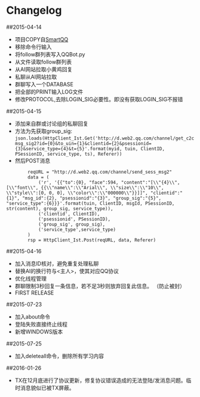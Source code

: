 Changelog
=========
  
##2015-04-14
+ 项目COPY自[SmartQQ](https://github.com/Yinzo/SmartQQBot)
+ 移除命令行输入
+ 将follow群列表写入QQBot.py
+ 从文件读取follow群列表
+ 从AI网站拉取小黄鸡回复
+ 私聊从AI网站拉取
+ 群聊写入一个DATABASE
+ 把全部的PRINT输入LOG文件
+ 修改PROTOCOL,去除LOGIN_SIG必要性。即没有获取LOGIN_SIG不报错
  
##2015-04-15
+ 添加来自群或讨论组的私聊回复
+ 方法为先获取group_sig:  
```json.loads(HttpClient_Ist.Get('http://d.web2.qq.com/channel/get_c2cmsg_sig2?id={0}&to_uin={1}&clientid={2}&psessionid={3}&service_type={4}&t={5}'.format(myid, tuin, ClientID, PSessionID, service_type, ts), Referer))```
+ 然后POST消息 
``` 
		reqURL = "http://d.web2.qq.com/channel/send_sess_msg2"
        data = (
            ('r', '{{"to":{0}, "face":594, "content":"[\\"{4}\\", [\\"font\\", {{\\"name\\":\\"Arial\\", \\"size\\":\\"10\\", \\"style\\":[0, 0, 0], \\"color\\":\\"000000\\"}}]]", "clientid":"{1}", "msg_id":{2}, "psessionid":"{3}", "group_sig":"{5}", "service_type":{6}}}'.format(tuin, ClientID, msgId, PSessionID, str(content), group_sig, service_type)),
            ('clientid', ClientID),
            ('psessionid', PSessionID),
            ('group_sig', group_sig),
            ('service_type',service_type)
        )
        rsp = HttpClient_Ist.Post(reqURL, data, Referer)         
```		
  
##2015-04-16
+ 加入消息ID核对，避免重复处理私聊
+ 替换AI的换行符与<主人>，使其对应QQ协议
+ 优化线程管理
+ 群聊限制3秒回复一条信息，若不足3秒则放弃回复此信息。 （防止被封）
+ FIRST RELEASE


##2015-07-23
+ 加入about命令  
+ 登陆失败直接终止线程  
+ 新增WINDOWS版本  

##2015-07-25
+ 加入deleteall命令，删除所有学习内容   
  
##2016-01-26
+ TX在12月底进行了协议更新，修复协议错误造成的无法登陆/发消息问题。临时消息貌似已被TX屏蔽。   
